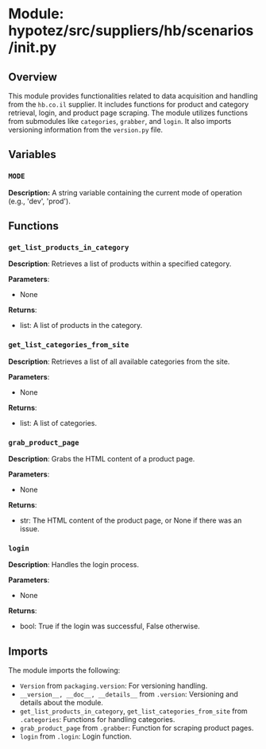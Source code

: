 # Module: hypotez/src/suppliers/hb/scenarios/__init__.py

## Overview

This module provides functionalities related to data acquisition and handling from the `hb.co.il` supplier. It includes functions for product and category retrieval, login, and product page scraping.  The module utilizes functions from submodules like `categories`, `grabber`, and `login`. It also imports versioning information from the `version.py` file.

## Variables

### `MODE`

**Description:**  A string variable containing the current mode of operation (e.g., 'dev', 'prod').


## Functions

### `get_list_products_in_category`

**Description**: Retrieves a list of products within a specified category.

**Parameters**:
- None

**Returns**:
- list: A list of products in the category.


### `get_list_categories_from_site`

**Description**: Retrieves a list of all available categories from the site.

**Parameters**:
- None

**Returns**:
- list: A list of categories.


### `grab_product_page`

**Description**: Grabs the HTML content of a product page.

**Parameters**:
- None

**Returns**:
- str: The HTML content of the product page, or None if there was an issue.


### `login`

**Description**: Handles the login process.

**Parameters**:
- None

**Returns**:
- bool: True if the login was successful, False otherwise.


## Imports

The module imports the following:

- `Version` from `packaging.version`: For versioning handling.
- `__version__, __doc__, __details__` from `.version`:  Versioning and details about the module.
- `get_list_products_in_category`, `get_list_categories_from_site` from `.categories`: Functions for handling categories.
- `grab_product_page` from `.grabber`: Function for scraping product pages.
- `login` from `.login`: Login function.